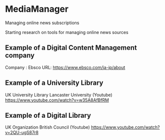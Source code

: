 # MediaManager
Managing online news subscriptions

Starting research on tools for managing online news sources 
## Example of a Digital Content Management company
Company : Ebsco 
URL: https://www.ebsco.com/ja-jp/about

## Example of a University Library
UK University Library
Lancaster University (Youtube) https://www.youtube.com/watch?v=w35A8AfBfRM

## Example of a Digital Library
UK Organization
British Council (Youtube) https://www.youtube.com/watch?v=2QU-ugS87r8

